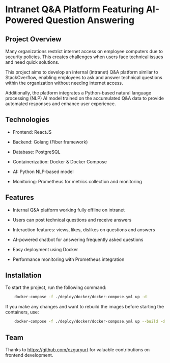 
# Intranet Q&A Platform Featuring AI-Powered Question Answering

## Project Overview

Many organizations restrict internet access on employee computers due to security policies. This creates challenges when users face technical issues and need quick solutions.

This project aims to develop an internal (intranet) Q&A platform similar to StackOverflow, enabling employees to ask and answer technical questions within the organization without needing internet access.

Additionally, the platform integrates a Python-based natural language processing (NLP) AI model trained on the accumulated Q&A data to provide automated responses and enhance user experience.



## Technologies

- Frontend: ReactJS

- Backend: Golang (Fiber framework)

- Database: PostgreSQL

- Containerization: Docker & Docker Compose

- AI: Python NLP-based model

- Monitoring: Prometheus for metrics collection and monitoring
## Features

- Internal Q&A platform working fully offline on intranet

- Users can post technical questions and receive answers

- Interaction features: views, likes, dislikes on questions and answers

- AI-powered chatbot for answering frequently asked questions

- Easy deployment using Docker

- Performance monitoring with Prometheus integration


## Installation

To start the project, run the following command:

```bash
    docker-compose -f ./deploy/docker/docker-compose.yml up -d
```
    
If you make any changes and want to rebuild the images before starting the containers, use:

```bash
    docker-compose -f ./deploy/docker/docker-compose.yml up --build -d
```
## Team

Thanks to https://github.com/ozguryurt for valuable contributions on frontend development.

